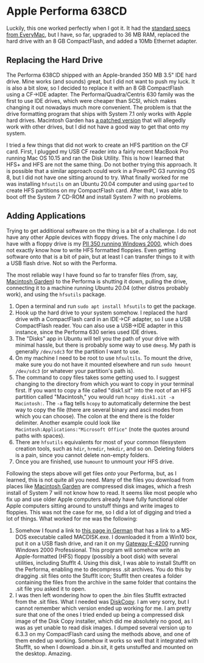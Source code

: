# Apple Performa 638CD
Luckily, this one worked perfectly when I got it.  It had the [standard specs from EveryMac](https://everymac.com/systems/apple/mac_performa/specs/mac_performa_638cd.html), but I have, so far, upgraded to 36 MB RAM, replaced the hard drive with an 8 GB CompactFlash, and added a 10Mb Ethernet adapter.

## Replacing the Hard Drive
The Performa 638CD shipped with an Apple-branded 350 MB 3.5" IDE hard drive.  Mine works (and sounds) great, but I did not want to push my luck.  It is also a bit slow, so I decided to replace it with an 8 GB CompactFlash using a CF->IDE adapter.  The Performa/Quadra/Centris 630 family was the first to use IDE drives, which were cheaper than SCSI, which makes changing it out nowadays much more convenient.  The problem is that the drive formatting program that ships with System 7.1 only works with Apple hard drives.  Macintosh Garden has [a patched version](https://macintoshgarden.org/apps/apple-hd-sc-setup-753-patch) that will allegedly work with other drives, but I did not have a good way to get that onto my system.

I tried a few things that did not work to create an HFS partition on the CF card.  First, I plugged my USB CF reader into a fairly recent MacBook Pro running Mac OS 10.15 and ran the Disk Utility.  This is how I learned that HFS+ and HFS are not the same thing.  Do not bother trying this approach.  It is possible that a similar approach could work in a PowerPC G3 running OS 8, but I did not have one sitting around to try. What finally worked for me was installing `hfsutils` on an Ubuntu 20.04 computer and using `gparted` to create HFS partitions on my CompactFlash card.  After that, I was able to boot off the System 7 CD-ROM and install System 7 with no problems.

## Adding Applications
Trying to get additional software on the thing is a bit of a challenge.  I do not have any other Apple devices with floppy drives.  The only machine I _do_ have with a floppy drive is my [PII 350 running Windows 2000](e4200.md), which does not exactly know how to write HFS formatted floppies.  Even getting software onto that is a bit of pain, but at least I can transfer things to it with a USB flash drive.  Not so with the Performa.

The most reliable way I have found so far to transfer files (from, say, [Macintosh Garden](https://www.macintoshgarden.com/)) to the Performa is shutting it down, pulling the drive, connecting it to a machine running Ubuntu 20.04 (other distros probably work), and using the `hfsutils` package.

1. Open a terminal and run `sudo apt install hfsutils` to get the package.
2. Hook up the hard drive to your system somehow.  I replaced the hard drive with a CompactFlash card in an IDE->CF adapter, so I use a USB CompactFlash reader.  You can also use a USB->IDE adapter in this instance, since the Performa 630 series used IDE drives.
3. The "Disks" app in Ubuntu will tell you the path of your drive with minimal hassle, but there is probably some way to use `dmesg`.  My path is generally `/dev/sdc3` for the partition I want to use.
4. On my machine I need to be root to use `hfsultils`.  To mount the drive, make sure you do not have it mounted elsewhere and run `sudo hmount /dev/sdc3` (or whatever your partition's path is).
5. The command to copy files takes some getting used to.  I suggest changing to the directory from which you want to copy in your terminal first.  If you want to copy a file called "disk1.sit" into the root of an HFS partition called "Macintosh," you would run `hcopy disk1.sit -a Macintosh:`.  The `-a` flag tells `hcopy` to automatically determine the best way to copy the file (there are several binary and ascii modes from which you can choose).  The colon at the end there is the folder delimiter. Another example could look like `Macintosh:Applications:"Microsoft Office"` (note the quotes around paths with spaces).
6. There are `hfsutils` equivalents for most of your common filesystem creation tools, such as `hdir`, `hrmdir`, `hmkdir`, and so on.  Deleting folders is a pain, since you cannot delete non-empty folders.
7. Once you are finished, use `humount` to unmount your HFS drive.

Following the steps above will get files _onto_ your Performa, but, as I learned, this is not quite all you need.  Many of the files you download from places like [Macintosh Garden](https://www.macintoshgarden.org/) are compressed disk images, which a fresh install of System 7 will not know how to read.  It seems like most people who fix up and use older Apple computers already have fully functional older Apple computers sitting around to unstuff things and write images to floppies.  This was not the case for me, so I did a lot of digging and tried a lot of things.  What worked for me was the following:

1. Somehow I found a link to [this page in German](http://rrzs42.uni-regensburg.de/Macintosh/files/macftp.html) that has a link to a MS-DOS executable called MACDISK.exe.  I downloaded it from a Win10 box, put it on a USB flash drive, and ran it on my [Gateway E-4200](e4200.md) running Windows 2000 Professional.  This program will somehow write an Apple-formatted (HFS) floppy (possibly a boot disk) with several utilities, including StuffIt 4.  Using this disk, I was able to install StuffIt on the Performa, enabling me to decompress .sit archives.  You do this by dragging .sit files onto the StuffIt icon; StuffIt then creates a folder containing the files from the archive in the same folder that contains the .sit file you asked it to open.
2. I was then left wondering how to open the .bin files StuffIt extracted from the .sit files.  What I needed was [DiskCopy](https://macintoshgarden.org/apps/disk-copy-6).  I am very sorry, but I cannot remember which version ended up working for me.  I am pretty sure that one of the ones I tried ended up being a compressed disk image of the Disk Copy installer, which did me absolutely no good, as I was as yet unable to read disk images.  I dumped several version up to 6.3.3 on my CompactFlash card using the methods above, and one of them ended up working.  Somehow it works so well that it integrated with StuffIt, so when I download a .bin.sit, it gets unstuffed and mounted on the desktop.  Amazing.